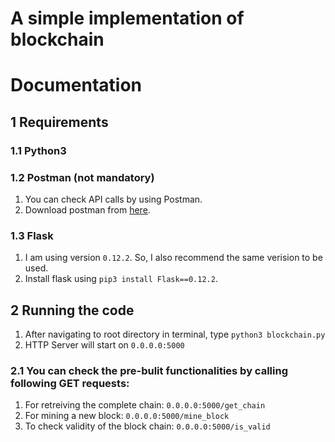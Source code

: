 # A simple implementation of blockchain

# Documentation

## 1 Requirements

### 1.1 Python3

### 1.2 Postman (not mandatory)

1. You can check API calls by using Postman.
2. Download postman from [here](https://www.getpostman.com/).

### 1.3 Flask
1. I am using version `0.12.2`. So, I also recommend the same verision to be used.
2. Install flask using `pip3 install Flask==0.12.2`.

## 2 Running the code

1. After navigating to root directory in terminal, type `python3 blockchain.py`
2. HTTP Server will start on `0.0.0.0:5000`

### 2.1 You can check the pre-bulit functionalities by calling following GET requests:

1. For retreiving the complete chain: `0.0.0.0:5000/get_chain`
2. For mining a new block: `0.0.0.0:5000/mine_block`
3. To check validity of the block chain: `0.0.0.0:5000/is_valid`
